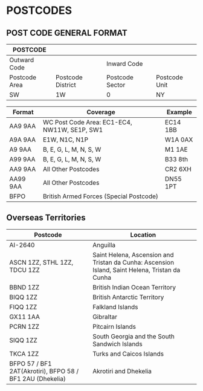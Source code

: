 # POSTCODES

## POST CODE GENERAL FORMAT
| POSTCODE                                                          ||||
| ------------- | ----------------- | --- | --- |
| Outward Code                     || Inward Code                    ||
| Postcode Area | Postcode District | Postcode Sector | Postcode Unit |
| SW            | 1W                | 0               | NY            |

| Format | Coverage | Example |
| --- | --- | --- |
| AA9 9AA | WC Post Code Area: EC1-EC4, NW11W, SE1P, SW1 | EC14 1BB |
| A9A 9AA | E1W, N1C, N1P | W1A 0AX |
| A9 9AA | B, E, G, L, M, N, S, W | M1 1AE |
| A99 9AA | B, E, G, L, M, N, S, W | B33 8th |
| AA9 9AA | All Other Postcodes | CR2 6XH |
| AA99 9AA | All Other Postcodes | DN55 1PT |
| BFPO | British Armed Forces (Special Postcode) |

## Overseas Territories
| Postcode | Location |
| --- | --- |
| AI-2640 | Anguilla |
| ASCN 1ZZ, STHL 1ZZ, TDCU 1ZZ | Saint Helena, Ascension and Tristan da Cunha: Ascension Island, Saint Helena, Tristan da Cunha |
| BBND 1ZZ | British Indian Ocean Territory |
| BIQQ 1ZZ | British Antarctic Territory |
| FIQQ 1ZZ | Falkland Islands |
| GX11 1AA | Gibraltar |
| PCRN 1ZZ | Pitcairn Islands |
| SIQQ 1ZZ | South Georgia and the South Sandwich Islands |
| TKCA 1ZZ | Turks and Caicos Islands |
|BFPO 57 / BF1 2AT(Akrotiri), BFPO 58 / BF1 2AU (Dhekelia) | Akrotiri and Dhekelia |
